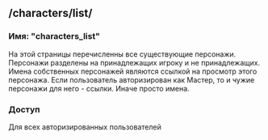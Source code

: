 ## /characters/list/
### Имя: "characters_list"

На этой страницы перечисленны все существующие персонажи. Персонажи разделены на принадлежащих игроку и не принадлежащих. Имена собственных персонажей являются ссылкой на просмотр этого персонажа. Если пользователь авторизирован как Мастер, то и чужие персонажи для него - ссылки. Иначе просто имена.

### Доступ
Для всех авторизированных пользователей